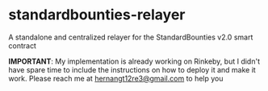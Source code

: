 # standardbounties-relayer
A standalone and centralized relayer for the StandardBounties v2.0 smart contract

**IMPORTANT**: My implementation is already working on Rinkeby, but I didn't have spare time to include the instructions on how to deploy it and make it work. Please reach me at hernangt12re3@gmail.com to help you
